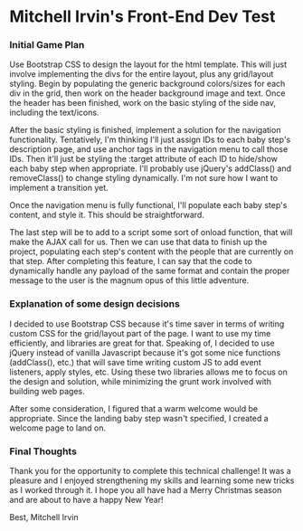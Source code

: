# Mitchell Irvin's Front-End Dev Test

### Initial Game Plan
Use Bootstrap CSS to design the layout for the html template. This will just involve implementing the divs for the entire layout, plus any grid/layout styling.
Begin by populating the generic background colors/sizes for each div in the grid, then work on the header background image and text.
Once the header has been finished, work on the basic styling of the side nav, including the text/icons.

After the basic styling is finished, implement a solution for the navigation functionality. Tentatively, I'm thinking I'll just assign IDs to each baby step's description page, and use
anchor tags in the navigation menu to call those IDs. Then it'll just be styling the :target attribute of each ID to hide/show each baby step when appropriate. I'll probably use jQuery's
addClass() and removeClass() to change styling dynamically. I'm not sure how I want to implement a transition yet.

Once the navigation menu is fully functional, I'll populate each baby step's content, and style it. This should be straightforward.

The last step will be to add to a script some sort of onload function, that will make the AJAX call for us. Then we can use that data to finish up the project,
populating each step's content with the people that are currently on that step. After completing this feature, I can say that the code to dynamically handle any
payload of the same format and contain the proper message to the user is the magnum opus of this little adventure.

### Explanation of some design decisions
I decided to use Bootstrap CSS because it's time saver in terms of writing custom CSS for the grid/layout part of the page. I want to use my time efficiently,
and libraries are great for that. Speaking of, I decided to use jQuery instead of vanilla Javascript because it's got some nice functions (addClass(), etc.) that
will save time writing custom JS to add event listeners, apply styles, etc. Using these two libraries allows me to focus on the design and solution, while minimizing the
grunt work involved with building web pages.

After some consideration, I figured that a warm welcome would be appropriate. Since the landing baby step wasn't specified, I created a welcome page to land on.

### Final Thoughts
Thank you for the opportunity to complete this technical challenge! It was a pleasure and I enjoyed strengthening my skills and learning
some new tricks as I worked through it. I hope you all have had a Merry Christmas season and are about to have a happy New Year!


Best,
Mitchell Irvin
